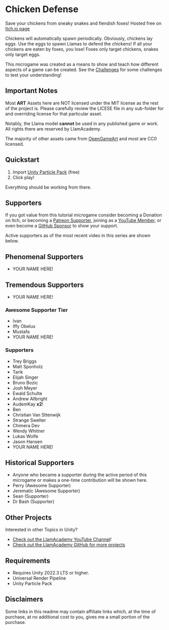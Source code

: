 ﻿# Chicken Defense

Save your chickens from sneaky snakes and fiendish foxes! Hosted free on [Itch.io page](https://llamacademy.itch.io/chicken-defense)

Chickens will automatically spawn periodically. Obviously, chickens lay eggs. Use the eggs to spawn Llamas to defend the chickens! If all your chickens are eaten by foxes, you lose! Foxes only target chickens, snakes only target eggs.

This microgame was created as a means to show and teach how different aspects of a game can be created. See the [Challenges](./Challenges.md) for some challenges to test your understanding!

## Important Notes
Most **ART** Assets here are NOT licensed under the MIT license as the rest of the project is. Please carefully review the LICESE file in any sub-folder for and overriding license for that particular asset.

Notably, the Llama model **cannot** be used in any published game or work. All rights there are reserved by LlamAcademy.

The majority of other assets came from [OpenGameArt](https://opengameart.org) and _most_ are CC0 licensed.

## Quickstart
1. Import [Unity Particle Pack](https://assetstore.unity.com/packages/vfx/particles/particle-pack-127325?aid=1101l9QvC) (free)
2. Click play!

Everything should be working from there.

## Supporters
If you got value from this tutorial microgame consider becoming a Donation on Itch, or becoming a [Patreon Supporter](https://patreon.com/llamacademy), joining as a [YouTube Member](https://www.youtube.com/channel/UCnWm6pMD38R1E2vCAByGb6w/join), or even become a [GitHub Sponsor](https://github.com/sponsors/llamacademy) to show your support.

Active supporters as of the most recent video in this series are shown below.

## Phenomenal Supporters
* YOUR NAME HERE!

## Tremendous Supporters
* YOUR NAME HERE!

### Awesome Supporter Tier
* Ivan
* Iffy Obelus
* Mustafa
* YOUR NAME HERE!

### Supporters
* Trey Briggs
* Matt Sponholz
* Tarik
* Elijah Singer
* Bruno Bozic
* Josh Meyer
* Ewald Schulte
* Andrew Allbright
* AudemKay **x2**!
* Ben
* Christian Van Sttenwijk
* Strange Swelter
* Chimera Dev
* Wendy Whitner
* Lukas Wolfe
* Jason Hansen
* YOUR NAME HERE!

## Historical Supporters
* Anyone who became a supporter during the active period of this microgame or makes a one-time contribution will be shown here.
* Perry (Awesome Supporter)
* Jerematic (Awesome Supporter)
* Sean (Supporter)
* Dr Bash (Supporter)

## Other Projects
Interested in other Topics in Unity? 

* [Check out the LlamAcademy YouTube Channel](https://youtube.com/c/LlamAcademy)!
* [Check out the LlamAcademy GitHub for more projects](https://github.com/llamacademy)

## Requirements
* Requires Unity 2022.3 LTS or higher.
* Universal Render Pipeline
* Unity Particle Pack

## Disclaimers
Some links in this readme may contain affiliate links which, at the time of purchase, at no additional cost to you, gives me a small portion of the purchase.
